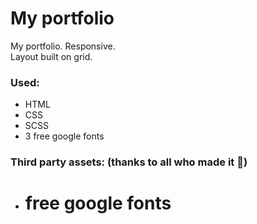 # My portfolio
My portfolio. Responsive.\
Layout built on grid.
### Used:
 - HTML
 - CSS
 - SCSS
 - 3 free google fonts
### Third party assets: (thanks to all who made it :pray:)
 - # free google fonts
